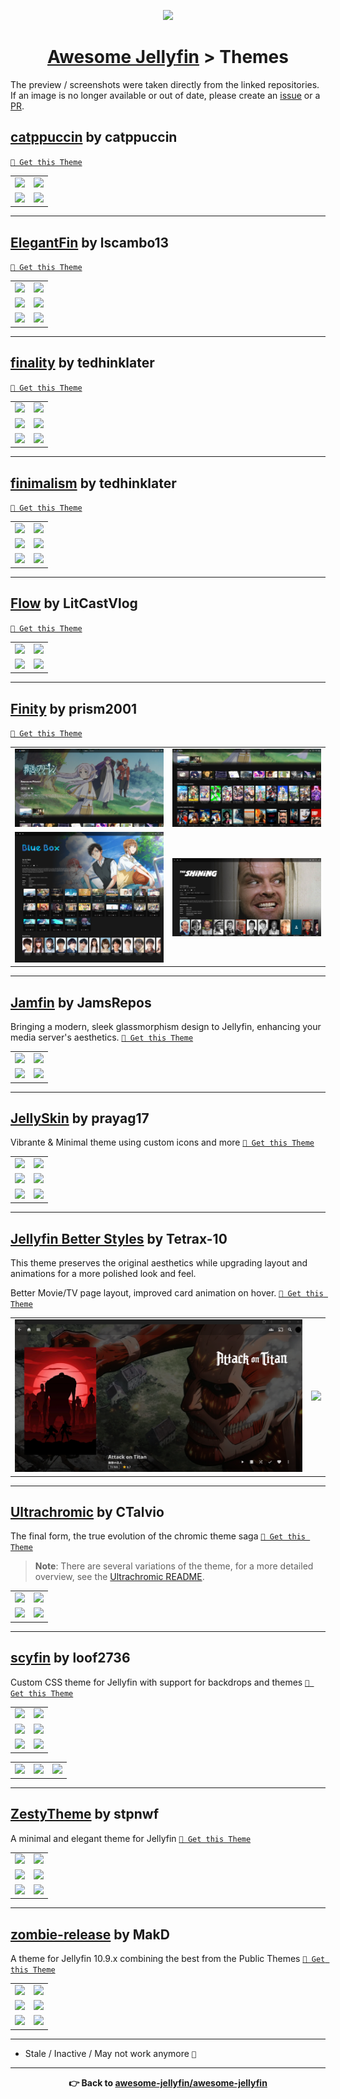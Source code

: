 <p align="center">
  <img src="assets/banner.png" />
  <h1 align="center"><a href="https://github.com/awesome-jellyfin/awesome-jellyfin">Awesome Jellyfin</a> > Themes</h1>
</p>

The preview / screenshots were taken directly from the linked repositories.
If an image is no longer available or out of date, please create an [issue](https://github.com/awesome-jellyfin/awesome-jellyfin/issues) or a [PR](https://github.com/awesome-jellyfin/awesome-jellyfin/edit/main/THEMES.md).

## [catppuccin](https://github.com/catppuccin/jellyfin) by catppuccin

[` 🔵 Get this Theme `](https://github.com/catppuccin/jellyfin)

<table>
  <tr>
    <td>
      <img src="https://github.com/catppuccin/jellyfin/raw/main/assets/latte.webp" />
    </td>
    <td>
      <img src="https://github.com/catppuccin/jellyfin/raw/main/assets/frappe.webp" />
    </td>
  </tr>
  <tr>
    <td>
      <img src="https://github.com/catppuccin/jellyfin/raw/main/assets/macchiato.webp" />
    </td>
    <td>
      <img src="https://github.com/catppuccin/jellyfin/raw/main/assets/mocha.webp" />
    </td>
  </tr>
</table>

---

## [ElegantFin](https://github.com/lscambo13/ElegantFin) by lscambo13

[` 🔵 Get this Theme `](https://github.com/lscambo13/ElegantFin)

<table>
  <tr>
    <td>
      <img src="https://raw.githubusercontent.com/lscambo13/ElegantFin/refs/heads/main/Previews/1.%20Homepage.png" />
    </td>
    <td>
      <img src="https://raw.githubusercontent.com/lscambo13/ElegantFin/refs/heads/main/Previews/2.%20Movies%20Library.png" />
    </td>
  </tr>
  <tr>
    <td>
      <img src="https://raw.githubusercontent.com/lscambo13/ElegantFin/refs/heads/main/Previews/3.%20Sidebar.png" />
    </td>
    <td>
      <img src="https://raw.githubusercontent.com/lscambo13/ElegantFin/refs/heads/main/Previews/4.%20Movie%20Page.png" />
    </td>
  </tr>
  <tr>
    <td>
      <img src="https://raw.githubusercontent.com/lscambo13/ElegantFin/refs/heads/main/Previews/5.%20Extra%20Dialog.png" />
    </td>
    <td>
      <img src="https://raw.githubusercontent.com/lscambo13/ElegantFin/refs/heads/main/Previews/6.%20Settings%20Page.png" />
    </td>
  </tr>
</table>

---

## [finality](https://github.com/tedhinklater/finality) by tedhinklater

[` 🔵 Get this Theme `](https://github.com/tedhinklater/finality)

<table>
  <tr>
    <td>
      <img src="https://github.com/user-attachments/assets/534d8fcb-0bc9-4b9a-b8a4-e00e139a837a" />
    </td>
    <td>
      <img src="https://github.com/user-attachments/assets/cbf6b18e-670e-4f2b-bf79-341a09122aa8" />
    </td>
  </tr>
  <tr>
    <td>
      <img src="https://github.com/user-attachments/assets/6bba7531-bef6-4698-9e0c-6843eaa6a292" />
    </td>
    <td>
      <img src="https://github.com/user-attachments/assets/8ca90174-a903-4352-ab8c-913ce7db20dd" />
    </td>
  </tr>
  <tr>
    <td>
      <img src="https://github.com/user-attachments/assets/984a75d5-1706-48da-9f75-b3cf6ccd45b7" />
    </td>
    <td>
      <img src="https://github.com/user-attachments/assets/cfb8a0df-1864-4388-b009-d31dbfc3b29c" />
    </td>
  </tr>
</table>

---

## [finimalism](https://github.com/tedhinklater/finimalism) by tedhinklater

[` 🔵 Get this Theme `](https://github.com/tedhinklater/finimalism)

<table>
  <tr>
    <td>
      <img src="https://i.imgur.com/hRUk1VN.png" />
    </td>
    <td>
      <img src="https://i.imgur.com/MYBUHEH.png" />
    </td>
  </tr>
  <tr>
    <td>
      <img src="https://i.imgur.com/ts13B1n.png" />
    </td>
    <td>
      <img src="https://i.imgur.com/xPTC9s0.png" />
    </td>
  </tr>
  <tr>
    <td>
      <img src="https://i.imgur.com/261AqYj.png" />
    </td>
    <td>
      <img src="https://i.imgur.com/IXTxQEO.png" />
    </td>
  </tr>
</table>

---

## [Flow](https://github.com/LitCastVlog/Flow) by LitCastVlog

[` 🔵 Get this Theme `](https://github.com/LitCastVlog/Flow)

<table>
  <tr>
    <td>
      <img src="https://github.com/LitCastVlog/Flow/raw/main/images/screen.jpg" />
    </td>
    <td>
      <img src="https://github.com/LitCastVlog/Flow/raw/main/images/details.png" />
    </td>
  </tr>
  <tr>
    <td>
      <img src="https://github.com/LitCastVlog/Flow/raw/main/images/episodegrid-outline.gif" />
    </td>
    <td>
      <img src="https://github.com/LitCastVlog/Flow/raw/main/images/blue.png" />
    </td>
  </tr>
</table>

---

## [Finity](https://github.com/prism2001/finity) by prism2001

[` 🔵 Get this Theme `](https://github.com/prism2001/finity)

<table>
  <tr>
    <td>
      <img src="https://github.com/prism2001/finity/raw/main/screenshots/home_featured.png" />
    </td>
    <td>
      <img src="https://github.com/prism2001/finity/raw/main/screenshots/home_drawers.png" />
    </td>
  </tr>
  <tr>
    <td>
      <img src="https://github.com/prism2001/finity/raw/main/screenshots/show_season.png" />
    </td>
    <td>
      <img src="https://github.com/prism2001/finity/raw/main/screenshots/movie.png" />
    </td>
  </tr>
</table>

---

## [Jamfin](https://github.com/JamsRepos/Jamfin) by JamsRepos

Bringing a modern, sleek glassmorphism design to Jellyfin, enhancing your media server's aesthetics. [` 🔵 Get this Theme `](https://github.com/JamsRepos/Jamfin)

<table>
  <tr>
    <td>
      <img src="https://github.com/JamsRepos/Jamfin/raw/main/assets/screenshots/home.jpg" />
    </td>
    <td>
      <img src="https://github.com/JamsRepos/Jamfin/raw/main/assets/screenshots/details.jpg" />
    </td>
  </tr>
  <tr>
    <td>
      <img src="https://github.com/JamsRepos/Jamfin/raw/main/assets/screenshots/library.jpg" />
    </td>
    <td>
      <img src="https://github.com/JamsRepos/Jamfin/raw/main/assets/screenshots/admin.jpg" />
    </td>
  </tr>
</table>

---

## [JellySkin](https://github.com/prayag17/JellySkin) by prayag17

Vibrante & Minimal theme using custom icons and more [` 🔵 Get this Theme `](https://github.com/prayag17/JellySkin)

<table>
  <tr>
    <td>
      <img src="https://user-images.githubusercontent.com/55829513/200134094-9bafba9d-4cfa-48c3-bbf4-e01bc21ecdd1.png" />
    </td>
    <td>
      <img src="https://user-images.githubusercontent.com/55829513/200134098-6463a6e7-95bb-4af6-a451-b6ac5ef7abad.png" />
    </td>
  </tr>
  <tr>
    <td>
      <img src="https://user-images.githubusercontent.com/55829513/200133209-413d6e6c-3569-4aaf-9db7-f576c141f519.png" />
    </td>
    <td>
      <img src="https://user-images.githubusercontent.com/55829513/200133240-075f604d-ae7f-48cb-9a42-445d8f3ef427.png" />
    </td>
  </tr>
  <tr>
    <td>
      <img src="https://user-images.githubusercontent.com/55829513/200133258-4eabfc3d-475f-4b42-a496-bc2de60c11a5.png" />
    </td>
    <td>
      <img src="https://user-images.githubusercontent.com/55829513/200133302-5d7e7ac1-201b-4cb4-a839-ee53c5c6a6f2.png" />
    </td>
  </tr>
</table>

---

## [Jellyfin Better Styles](https://github.com/Tetrax-10/jellyfin-better-styles) by Tetrax-10

This theme preserves the original aesthetics while upgrading layout and animations for a more polished look and feel.

Better Movie/TV page layout, improved card animation on hover. [` 🔵 Get this Theme `](https://github.com/Tetrax-10/jellyfin-better-styles)

<table>
  <tr>
    <td>
      <img src="https://raw.githubusercontent.com/Tetrax-10/jellyfin-better-styles/main/assets/movie-tv-page.png" />
    </td>
    <td>
      <img src="https://raw.githubusercontent.com/Tetrax-10/jellyfin-better-styles/main/assets/cards.gif" />
    </td>
  </tr>
</table>

---

## [Ultrachromic](https://github.com/CTalvio/Ultrachromic) by CTalvio

The final form, the true evolution of the chromic theme saga [` 🔵 Get this Theme `](https://github.com/CTalvio/Ultrachromic)

> **Note**: There are several variations of the theme, for a more detailed overview, see the [Ultrachromic README](https://github.com/CTalvio/Ultrachromic#readme).

<table>
  <tr>
    <td>
      <img src="https://user-images.githubusercontent.com/4365015/127774204-03957527-7178-4ea2-8674-d83fe6a97d1c.png" />
    </td>
    <td>
      <img src="https://user-images.githubusercontent.com/4365015/127768733-c86aee2c-3bff-4b78-be54-003823d60276.png" />
    </td>
  </tr>
  <tr>
    <td>
      <img src="https://user-images.githubusercontent.com/4365015/127768970-e827c7e4-f4ce-4229-a68a-b2e87a723ef0.png" />
    </td>
    <td>
      <img src="https://user-images.githubusercontent.com/4365015/127778994-ddee8235-6bb2-42ae-a8b1-f9023dc69398.png" />
    </td>
  </tr>
</table>

---

## [scyfin](https://github.com/loof2736/scyfin) by loof2736

Custom CSS theme for Jellyfin with support for backdrops and themes [` 🔵 Get this Theme `](https://github.com/loof2736/scyfin)

<table>
  <tr>
    <td>
      <img src="https://github.com/loof2736/scyfin/raw/main/images/homepage.png" />
    </td>
    <td>
      <img src="https://github.com/loof2736/scyfin/raw/main/images/homepage-backdrops.png" />
    </td>
  </tr>
  <tr>
    <td>
      <img src="https://github.com/loof2736/scyfin/raw/main/images/details.png" />
    </td>
    <td>
      <img src="https://github.com/loof2736/scyfin/raw/main/images/details-backdrops.png" />
    </td>
  </tr>
  <tr>
    <td>
      <img src="https://github.com/loof2736/scyfin/raw/main/images/dashboard.png" />
    </td>
    <td>
      <img src="https://github.com/loof2736/scyfin/raw/main/images/login.png" />
    </td>
  </tr>
</table>
<table align="center">
  <tr>
    <td>
      <img src="https://github.com/loof2736/scyfin/raw/main/images/seafoam.png" />
    </td>
    <td>
      <img src="https://github.com/loof2736/scyfin/raw/main/images/coral.png" />
    </td>
    <td>
      <img src="https://github.com/loof2736/scyfin/raw/main/images/snow.png" />
    </td>
  </tr>
</table>

---

## [ZestyTheme](https://github.com/stpnwf/ZestyTheme/) by stpnwf

A minimal and elegant theme for Jellyfin [` 🔵 Get this Theme `](https://github.com/stpnwf/ZestyTheme/)

<table>
  <tr>
    <td>
      <img src="https://github.com/stpnwf/ZestyTheme/blob/main/images/home.jpg" />
    </td>
    <td>
      <img src="https://github.com/stpnwf/ZestyTheme/raw/main/images/nice-guys.jpg" />
    </td>
  </tr>
  <tr>
    <td>
      <img src="https://github.com/stpnwf/ZestyTheme/blob/main/images/avatar.jpg" />
    </td>
    <td>
      <img src="https://github.com/stpnwf/ZestyTheme/blob/main/images/player.jpg" />
    </td>
  </tr>
  <tr>
    <td>
      <img src="https://github.com/stpnwf/ZestyTheme/blob/main/images/login.jpg" />
    </td>
    <td>
      <img src="https://github.com/stpnwf/ZestyTheme/blob/main/images/phone.jpg" />
    </td>
  </tr>
</table>

---

## [zombie-release](https://github.com/MakD/zombie-release) by MakD

A theme for Jellyfin 10.9.x combining the best from the Public Themes [` 🔵 Get this Theme `](https://github.com/MakD/zombie-release)

<table>
  <tr>
    <td>
      <img src="https://github.com/MakD/zombie-release/blob/main/img/desktop/login.png" />
    </td>
    <td>
      <img src="https://github.com/MakD/zombie-release/blob/main/img/desktop/homepage.png?raw=true" />
    </td>
  </tr>
  <tr>
    <td>
      <img src="https://github.com/MakD/zombie-release/blob/main/img/desktop/detail.png?raw=true" />
    </td>
    <td>
      <img src="https://github.com/MakD/zombie-release/blob/main/img/desktop/sidebar.png?raw=true" />
    </td>
  </tr>
  <tr>
    <td>
      <img src="https://github.com/MakD/zombie-release/blob/main/img/desktop/tv-series.png?raw=true" />
    </td>
    <td>
      <img src="https://github.com/MakD/zombie-release/blob/main/img/desktop/seasonpage.png?raw=true" />
    </td>
  </tr>
</table>

---

<!--lint ignore unordered-list-marker-style-->
* Stale / Inactive / May not work anymore ` 📅 `

---

<p align="center">
  <strong>
    👉 Back to <a href="https://github.com/awesome-jellyfin/awesome-jellyfin">awesome-jellyfin/awesome-jellyfin</a>
  </strong>
</p>
